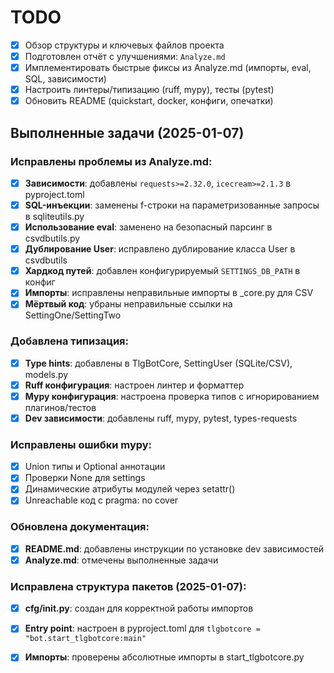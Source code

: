 # TODO

- [x] Обзор структуры и ключевых файлов проекта
- [x] Подготовлен отчёт с улучшениями: `Analyze.md`
- [x] Имплементировать быстрые фиксы из Analyze.md (импорты, eval, SQL, зависимости)
- [x] Настроить линтеры/типизацию (ruff, mypy), тесты (pytest)
- [x] Обновить README (quickstart, docker, конфиги, опечатки)

## Выполненные задачи (2025-01-07)

### Исправлены проблемы из Analyze.md:
- [x] **Зависимости**: добавлены `requests>=2.32.0`, `icecream>=2.1.3` в pyproject.toml
- [x] **SQL-инъекции**: заменены f-строки на параметризованные запросы в sqliteutils.py
- [x] **Использование eval**: заменено на безопасный парсинг в csvdbutils.py
- [x] **Дублирование User**: исправлено дублирование класса User в csvdbutils
- [x] **Хардкод путей**: добавлен конфигурируемый `SETTINGS_DB_PATH` в конфиг
- [x] **Импорты**: исправлены неправильные импорты в _core.py для CSV
- [x] **Мёртвый код**: убраны неправильные ссылки на SettingOne/SettingTwo

### Добавлена типизация:
- [x] **Type hints**: добавлены в TlgBotCore, SettingUser (SQLite/CSV), models.py
- [x] **Ruff конфигурация**: настроен линтер и форматтер
- [x] **Mypy конфигурация**: настроена проверка типов с игнорированием плагинов/тестов
- [x] **Dev зависимости**: добавлены ruff, mypy, pytest, types-requests

### Исправлены ошибки mypy:
- [x] Union типы и Optional аннотации
- [x] Проверки None для settings
- [x] Динамические атрибуты модулей через setattr()
- [x] Unreachable код с pragma: no cover

### Обновлена документация:
- [x] **README.md**: добавлены инструкции по установке dev зависимостей
- [x] **Analyze.md**: отмечены выполненные задачи

### Исправлена структура пакетов (2025-01-07):
- [x] **cfg/__init__.py**: создан для корректной работы импортов
- [x] **Entry point**: настроен в pyproject.toml для `tlgbotcore = "bot.start_tlgbotcore:main"`
- [x] **Импорты**: проверены абсолютные импорты в start_tlgbotcore.py

